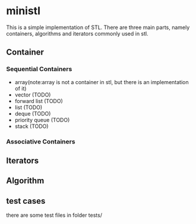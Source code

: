 # ministl
This is a simple implementation of STL. There are three main parts, namely containers, algorithms and iterators commonly used in stl.  

## Container
### Sequential Containers
- array(note:array is not a container in stl, but there is an implementation of it)
- vector            (TODO)
- forward list      (TODO)
- list              (TODO)
- deque             (TODO)
- priority queue    (TODO)
- stack             (TODO)

### Associative Containers

## Iterators


## Algorithm

## test cases
there are some test files in folder tests/